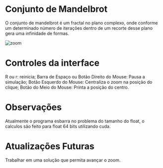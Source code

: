 # Conjunto de Mandelbrot

O conjunto de mandelbrot é um fractal no plano complexo, onde conforme um determinado número de iterações dentro de um recorte desse plano gera uma infinidade de formas.

![zoom](mandelbrot.gif)

# Controles da interface

R ou r: reinicia;
Barra de Espaço ou Botão Direito do Mouse: Pausa a simulação;
Botão Esquerdo do Mouse: Centraliza o zoom na posição do clique;
Botão do Meio do Mouse: Printa a posição do centro.


# Observações

Atualmente o programa esbarra no problema do tamanho do float, o calculos são feito para float 64 bits utilizando cuda.

# Atualizações Futuras

Trabalhar em uma solução que permita avançar o zoom.